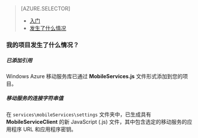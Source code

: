 <properties title="移动服务入门" pageTitle="" metaKeywords="Azure, Getting Started, Mobile Services" description="" services="mobile-services" documentationCenter="" authors="ghogen, kempb" />
<tags ms.service="mobile-services"
    ms.date=""
    wacn.date=""
    />

<tags ms.service="mobile-services" ms.workload="web" ms.tgt_pltfrm="na" ms.devlang="na" ms.topic="article" ms.date="10/8/2014" ms.author="ghogen, kempb"></tags>

> [AZURE.SELECTOR]
>
> -   [入门][入门]
> -   [发生了什么情况][发生了什么情况]

### <span id="whathappened">我的项目发生了什么情况？</id>

##### 已添加引用

Windows Azure 移动服务库已通过 **MobileServices.js** 文件形式添加到您的项目。

##### 移动服务的连接字符串值

在 `services\mobileServices\settings` 文件夹中，已生成具有 **MobileServiceClient** 的新 JavaScript (.js) 文件，其中包含选定的移动服务的应用程序 URL 和应用程序密钥。

  [入门]: /zh-cn/documentation/articles/vs-mobile-services-javascript-getting-started/
  [发生了什么情况]: /zh-cn/documentation/articles/vs-mobile-services-javascript-what-happened/
